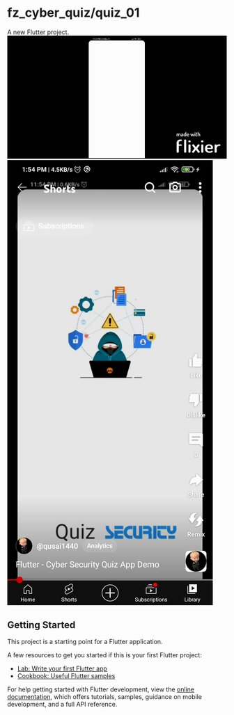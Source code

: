 # fz_cyber_quiz/quiz_01

A new Flutter project.
![](assets/ui.gif) 
[![Alt text](assets/ui.jpg)](https://www.youtube.com/shorts/NRvJ8NUvBa0)
## Getting Started

This project is a starting point for a Flutter application.

A few resources to get you started if this is your first Flutter project:

- [Lab: Write your first Flutter app](https://docs.flutter.dev/get-started/codelab)
- [Cookbook: Useful Flutter samples](https://docs.flutter.dev/cookbook)

For help getting started with Flutter development, view the
[online documentation](https://docs.flutter.dev/), which offers tutorials,
samples, guidance on mobile development, and a full API reference.
